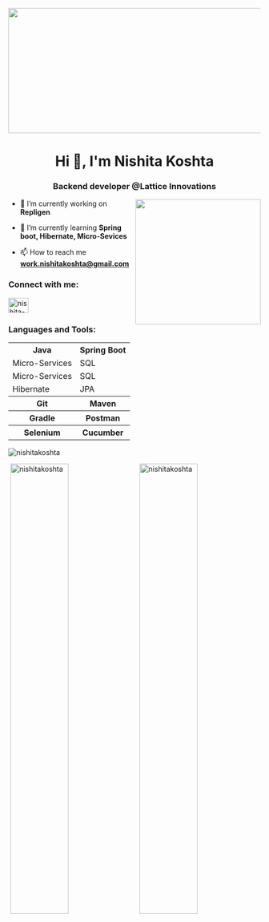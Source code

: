 <p align="center"> <img width="1100" height="250" src="https://github.com/nishitakoshta/nishitakoshta/assets/110012128/c3bdec57-5899-4420-8aa4-a141403afacc" alt="nishitakoshta" /> </p>
<h1 align="center">Hi 👋, I'm Nishita Koshta</h1>
<h3 align="center">Backend developer @Lattice Innovations</h3>
<img align="right" width="250" src="https://miro.medium.com/v2/resize:fit:1400/1*lhOax3cZATGZwEhG0uTYRA.gif" alt="">

- 🔭 I’m currently working on **Repligen**

- 🌱 I’m currently learning **Spring boot, Hibernate, Micro-Sevices**

- 📫 How to reach me **work.nishitakoshta@gmail.com**

<h3 align="left">Connect with me:</h3>
<p align="left">
<a href="https://linkedin.com/in/nishita-koshta" target="blank"><img align="center" src="https://raw.githubusercontent.com/rahuldkjain/github-profile-readme-generator/master/src/images/icons/Social/linked-in-alt.svg" alt="nishita-koshta" height="30" width="40" /></a>
</p>

<h3 align="left">Languages and Tools:</h3>
<table>
  <tr>
    <th>Java</th>
    <th>Spring Boot</th>
  </tr>
  <tr>
    <td>Micro-Services</td>
    <td>SQL</td>
  </tr>
  <tr>
    <td>Micro-Services</td>
    <td>SQL</td>
  </tr>
  <tr>
    <td>Hibernate</td>
    <td>JPA</td>
  </tr>
  <tr>
    <th>Git</th>
    <th>Maven</th>
  </tr>
  <tr>
    <th>Gradle</th>
    <th>Postman</th>
  </tr>
  <tr>
    <th>Selenium</th>
    <th>Cucumber</th>
  </tr>
</table>

<p align="left"><img src="https://github-readme-stats.vercel.app/api/top-langs?username=nishitakoshta&show_icons=true&locale=en&layout=compact" alt="nishitakoshta" /></p>

<p>&nbsp;<img align="center" width="48%" src="https://github-readme-stats.vercel.app/api?username=nishitakoshta&show_icons=true&locale=en" alt="nishitakoshta" /><img align="right" width="48%" src="https://github-readme-streak-stats.herokuapp.com/?user=nishitakoshta&" alt="nishitakoshta" /></p>
